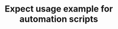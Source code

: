 ---
title: Expect usage example for automation scripts
category: practice
tags: expect automation passwd loop
---